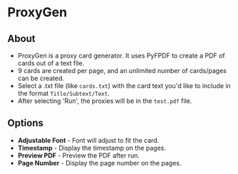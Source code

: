 # ProxyGen

## About
- ProxyGen is a proxy card generator. It uses PyFPDF to create a PDF of cards out of a text file.
- 9 cards are created per page, and an unlimited number of cards/pages can be created.
- Select a .txt file (like `cards.txt`) with the card text you'd like to include in the format `Title/Subtext/Text`.
- After selecting 'Run', the proxies will be in the `test.pdf` file.

## Options
- **Adjustable Font** - Font will adjust to fit the card.
- **Timestamp** - Display the timestamp on the pages.
- **Preview PDF** - Preview the PDF after run.
- **Page Number** - Display the page number on the pages.
